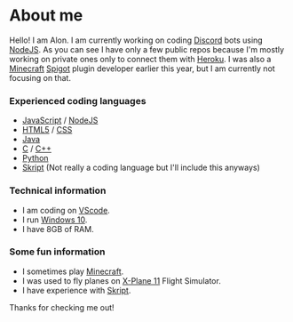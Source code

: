 # About me
Hello! I am Alon. I am currently working on coding [Discord](https://discord.com/) bots using [NodeJS](https://nodejs.org).
As you can see I have only a few public repos because I'm mostly working on private ones only to connect them with [Heroku](https://heroku.com).
I was also a [Minecraft](https://minecraft.net) [Spigot](https://spigotmc.org/) plugin developer earlier this year, but I am currently not focusing on that.

### Experienced coding languages
- [JavaScript](https://www.javascript.com/) / [NodeJS](https://nodejs.org/)
- [HTML5](https://en.wikipedia.org/wiki/HTML5) / [CSS](https://en.wikipedia.org/wiki/CSS)
- [Java](https://www.oracle.com/java/)
- [C](https://en.wikipedia.org/wiki/C_(programming_language)) / [C++](https://en.wikipedia.org/wiki/C%2B%2B)
- [Python](https://www.python.org/)
- [Skript](https://dev.bukkit.org/projects/skript) (Not really a coding language but I'll include this anyways)

### Technical information
- I am coding on [VScode](https://code.visualstudio.com/).
- I run [Windows 10](https://www.microsoft.com/he-il/software-download/windows10).
- I have 8GB of RAM.

### Some fun information
- I sometimes play [Minecraft](https://minecraft.net).
- I was used to fly planes on [X-Plane 11](https://www.x-plane.com/) Flight Simulator.
- I have experience with [Skript](https://dev.bukkit.org/projects/skript).

Thanks for checking me out!
